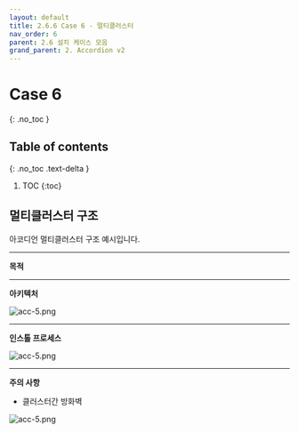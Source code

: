 ```yaml
---
layout: default
title: 2.6.6 Case 6 - 멀티클러스터
nav_order: 6
parent: 2.6 설치 케이스 모음
grand_parent: 2. Accordion v2
---
```


# Case 6
{: .no_toc }

## Table of contents
{: .no_toc .text-delta }

1. TOC
{:toc}


## 멀티클러스터 구조

아코디언 멀티클러스터 구조 예시입니다.

---
**목적**


---
**아키텍처**

![acc-5.png](/assets/images/accordion/acc-5.png)


---
**인스톨 프로세스**

![acc-5.png](/assets/images/accordion/acc-5.png)


---
**주의 사항**

- 클러스터간 방화벽

![acc-5.png](/assets/images/accordion/acc-5.png)